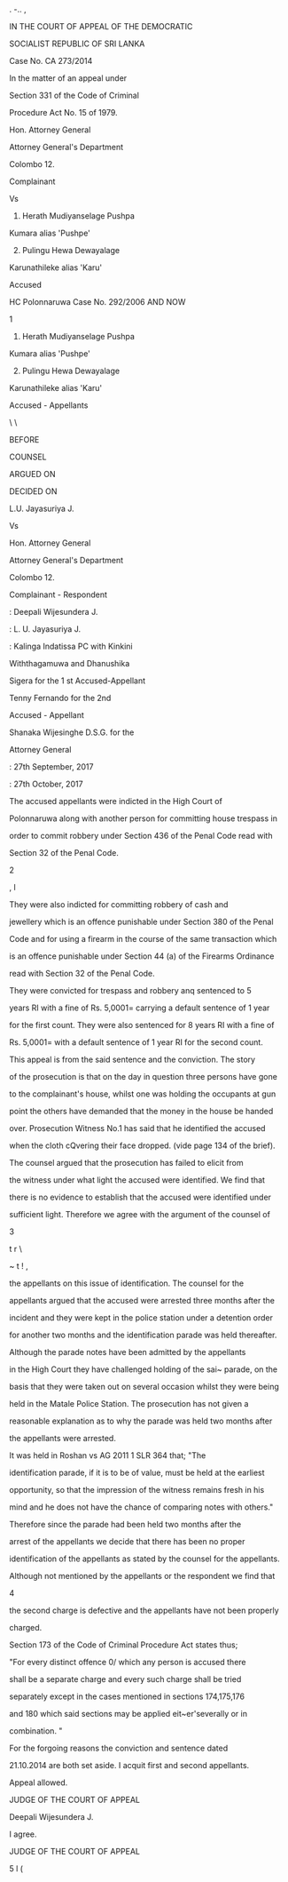 . -.. ,

IN THE COURT OF APPEAL OF THE DEMOCRATIC

SOCIALIST REPUBLIC OF SRI LANKA

Case No. CA 273/2014

In the matter of an appeal under

Section 331 of the Code of Criminal

Procedure Act No. 15 of 1979.

Hon. Attorney General

Attorney General's Department

Colombo 12.

Complainant

Vs

1. Herath Mudiyanselage Pushpa

Kumara alias 'Pushpe'

2. Pulingu Hewa Dewayalage

Karunathileke alias 'Karu'

Accused

HC Polonnaruwa Case No. 292/2006 AND NOW

1

1. Herath Mudiyanselage Pushpa

Kumara alias 'Pushpe'

2. Pulingu Hewa Dewayalage

Karunathileke alias 'Karu'

Accused - Appellants

\ \

BEFORE

COUNSEL

ARGUED ON

DECIDED ON

L.U. Jayasuriya J.

Vs

Hon. Attorney General

Attorney General's Department

Colombo 12.

Complainant - Respondent

: Deepali Wijesundera J.

: L. U. Jayasuriya J.

: Kalinga Indatissa PC with Kinkini

Withthagamuwa and Dhanushika

Sigera for the 1 st Accused-Appellant

Tenny Fernando for the 2nd

Accused - Appellant

Shanaka Wijesinghe D.S.G. for the

Attorney General

: 27th September, 2017

: 27th October, 2017

The accused appellants were indicted in the High Court of

Polonnaruwa along with another person for committing house trespass in

order to commit robbery under Section 436 of the Penal Code read with

Section 32 of the Penal Code.

2

, l

They were also indicted for committing robbery of cash and

jewellery which is an offence punishable under Section 380 of the Penal

Code and for using a firearm in the course of the same transaction which

is an offence punishable under Section 44 (a) of the Firearms Ordinance

read with Section 32 of the Penal Code.

They were convicted for trespass and robbery anq sentenced to 5

years RI with a fine of Rs. 5,0001= carrying a default sentence of 1 year

for the first count. They were also sentenced for 8 years RI with a fine of

Rs. 5,0001= with a default sentence of 1 year RI for the second count.

This appeal is from the said sentence and the conviction. The story

of the prosecution is that on the day in question three persons have gone

to the complainant's house, whilst one was holding the occupants at gun

point the others have demanded that the money in the house be handed

over. Prosecution Witness No.1 has said that he identified the accused

when the cloth cQvering their face dropped. (vide page 134 of the brief).

The counsel argued that the prosecution has failed to elicit from

the witness under what light the accused were identified. We find that

there is no evidence to establish that the accused were identified under

sufficient light. Therefore we agree with the argument of the counsel of

3

t r \

~ t ! ,

the appellants on this issue of identification. The counsel for the

appellants argued that the accused were arrested three months after the

incident and they were kept in the police station under a detention order

for another two months and the identification parade was held thereafter.

Although the parade notes have been admitted by the appellants

in the High Court they have challenged holding of the sai~ parade, on the

basis that they were taken out on several occasion whilst they were being

held in the Matale Police Station. The prosecution has not given a

reasonable explanation as to why the parade was held two months after

the appellants were arrested.

It was held in Roshan vs AG 2011 1 SLR 364 that; "The

identification parade, if it is to be of value, must be held at the earliest

opportunity, so that the impression of the witness remains fresh in his

mind and he does not have the chance of comparing notes with others."

Therefore since the parade had been held two months after the

arrest of the appellants we decide that there has been no proper

identification of the appellants as stated by the counsel for the appellants.

Although not mentioned by the appellants or the respondent we find that

4

the second charge is defective and the appellants have not been properly

charged.

Section 173 of the Code of Criminal Procedure Act states thus;

"For every distinct offence 0/ which any person is accused there

shall be a separate charge and every such charge shall be tried

separately except in the cases mentioned in sections 174,175,176

and 180 which said sections may be applied eit~er'severally or in

combination. "

For the forgoing reasons the conviction and sentence dated

21.10.2014 are both set aside. I acquit first and second appellants.

Appeal allowed.

JUDGE OF THE COURT OF APPEAL

Deepali Wijesundera J.

I agree.

JUDGE OF THE COURT OF APPEAL

5 l (
